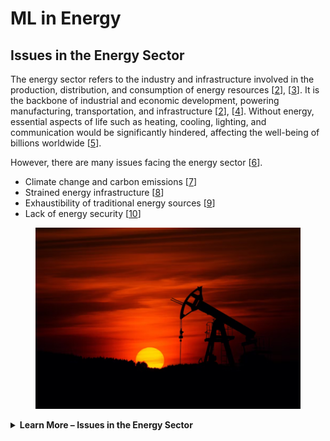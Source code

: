 # ML in Energy

## Issues in the Energy Sector <a href="#toc858115453" id="toc858115453"></a>

The energy sector refers to the industry and infrastructure involved in the production, distribution, and consumption of energy resources \[[2](https://www.sciencedirect.com/science/article/abs/pii/S0959652621000548)], \[[3](https://www.worldbank.org/en/topic/energy/overview)]. It is the backbone of industrial and economic development, powering manufacturing, transportation, and infrastructure \[[2](https://www.sciencedirect.com/science/article/abs/pii/S0959652621000548)], \[[4](https://www.investopedia.com/terms/e/energy_sector.asp)]. Without energy, essential aspects of life such as heating, cooling, lighting, and communication would be significantly hindered, affecting the well-being of billions worldwide \[[5](https://www.sciencedirect.com/science/article/pii/S0959378020307512)].

However, there are many issues facing the energy sector \[[6](https://www.ey.com/en_ca/power-utilities/why-artificial-intelligence-is-a-game-changer-for-renewable-energy)].

* Climate change and carbon emissions \[[7](https://www.sciencedirect.com/science/article/pii/S0306261921001409)]
* Strained energy infrastructure \[[8](https://www.researchgate.net/publication/370580741_AI-Enabled_Energy_Policy_for_a_Sustainable_Future)]
* Exhaustibility of traditional energy sources \[[9](https://pixelplex.io/blog/ai-energy-industry/)]
* Lack of energy security \[[10](https://www.sciencedirect.com/science/article/pii/S2405959523000644)]

<figure><img src="../.gitbook/assets/Picture5.png" alt=""><figcaption></figcaption></figure>

<details>

<summary><strong>Learn More – Issues in the Energy Sector</strong></summary>

* &#x20;**Climate change and carbon emissions:** Climate change is a significant global challenge, and the energy sector plays a crucial role in contributing to greenhouse gas emissions \[[7](https://www.sciencedirect.com/science/article/pii/S0306261921001409)], \[[11](https://viejournal.springeropen.com/articles/10.1186/s40327-018-0064-7)]. The burning of fossil fuels, which currently accounts for about 80% of the world's energy production, releases carbon dioxide (CO2) and other pollutants into the atmosphere, leading to global warming and environmental degradation \[[12](https://www.clientearth.org/latest/latest-updates/stories/fossil-fuels-and-climate-change-the-facts/)], \[[13](https://www.sciencedirect.com/science/article/pii/S2666546822000441)].
* **Strained energy infrastructure:** Energy consumption worldwide is increasing rapidly, driven by industrial and technological development, as well as population growth \[8]. This rising demand places considerable strain on existing energy systems, which are often outdated and challenging to upgrade due to their complex nature \[[6](https://www.ey.com/en_ca/power-utilities/why-artificial-intelligence-is-a-game-changer-for-renewable-energy)], \[[8](https://www.researchgate.net/publication/370580741_AI-Enabled_Energy_Policy_for_a_Sustainable_Future)], \[[11](https://viejournal.springeropen.com/articles/10.1186/s40327-018-0064-7)].
* **Exhaustibility of traditional energy sources:** Traditional energy sources, such as fossil fuels (coal, oil, and natural gas), are finite resources and face the challenge of depletion \[[8](https://www.researchgate.net/publication/370580741_AI-Enabled_Energy_Policy_for_a_Sustainable_Future)], \[[9](https://pixelplex.io/blog/ai-energy-industry/)], \[[14](https://www.sciencedirect.com/science/article/pii/S2211467X22002115)]. As these resources become scarcer and more difficult to extract, there is a need to shift towards renewable and sustainable energy sources to meet growing energy demands while minimizing environmental impacts \[[8](https://www.researchgate.net/publication/370580741_AI-Enabled_Energy_Policy_for_a_Sustainable_Future)], \[[9](https://pixelplex.io/blog/ai-energy-industry/)], \[[15](https://www.energyportal.eu/news/intelligent-power-the-ai-approach-to-energy-management/3521/)].
* **Lack of energy security:** Energy security refers to ensuring a reliable and affordable supply of energy resources to meet consumer demands \[[10](https://www.sciencedirect.com/science/article/pii/S2405959523000644)], \[[16](https://www.sciencedirect.com/science/article/pii/S0360544214007725)]. Disruptions, risks, and attacks on energy infrastructure can have significant economic and social consequences \[[10](https://www.sciencedirect.com/science/article/pii/S2405959523000644)], \[[17](https://www.forbes.com/sites/arielcohen/2023/06/29/the-promise-and-peril-of-ai-in-energy/)], \[[18](https://www.technologyreview.com/2021/01/21/1016460/transforming-the-energy-industry-with-ai/)]. Ensuring energy security requires resilient energy systems that can withstand disruptions and reduce dependence on vulnerable energy sources or supply routes \[[10](https://www.sciencedirect.com/science/article/pii/S2405959523000644)], \[[16](https://www.sciencedirect.com/science/article/pii/S0360544214007725)].

</details>
